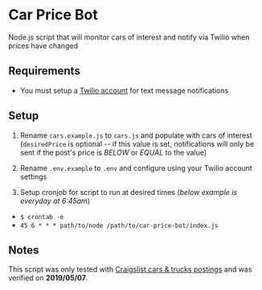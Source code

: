 # Car Price Bot

Node.js script that will monitor cars of interest and notify via Twilio when prices have changed

## Requirements

- You must setup a [Twilio account](https://www.twilio.com/try-twilio) for text message notifications

## Setup

1. Rename `cars.example.js` to `cars.js` and populate with cars of interest (`desiredPrice` is optional -- if this value is set, notifications will only be sent if the post's price is _BELOW_ or _EQUAL_ to the value)

1. Rename `.env.example` to `.env` and configure using your Twilio account settings

1. Setup cronjob for script to run at desired times (_below example is everyday at 6:45am_)

- `$ crontab -e`
- `45 6 * * * path/to/node /path/to/car-price-bot/index.js`

## Notes

This script was only tested with [Craigslist cars & trucks postings](https://houston.craigslist.org/d/cars-trucks/search/cta) and was verified on **2019/05/07**.
